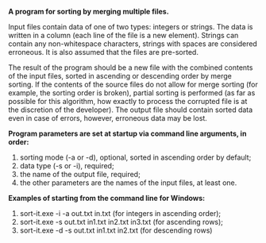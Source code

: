 **A program for sorting by merging multiple files.**

Input files contain data of one of two types: integers or strings. The data is written in a column (each line of the file is a new element). Strings can contain any non-whitespace characters, strings with spaces are considered erroneous. It is also assumed that the files are pre-sorted.

The result of the program should be a new file with the combined contents of the input files, sorted in ascending or descending order by merge sorting.
If the contents of the source files do not allow for merge sorting (for example, the sorting order is broken), partial sorting is performed (as far as possible for this algorithm, how exactly to process the corrupted file is at the discretion of the developer). The output file should contain sorted data even in case of errors, however, erroneous data may be lost.

**Program parameters are set at startup via command line arguments, in order:**
1. sorting mode (-a or -d), optional, sorted in ascending order by default;
2. data type (-s or -i), required;
3. the name of the output file, required;
4. the other parameters are the names of the input files, at least one.
 
**Examples of starting from the command line for Windows:**
1. sort-it.exe -i -a out.txt in.txt (for integers in ascending order);
2. sort-it.exe -s out.txt in1.txt in2.txt in3.txt (for ascending rows);
3. sort-it.exe -d -s out.txt in1.txt in2.txt (for descending rows)
